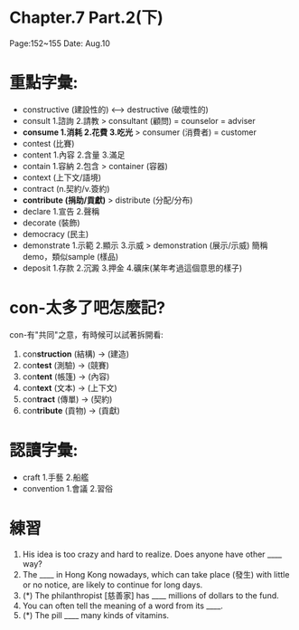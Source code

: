 # Chapter.7   Part.2(下)   
Page:152~155  Date: Aug.10
# 重點字彙:
* constructive (建設性的) <--> destructive (破壞性的)
* consult 1.諮詢 2.請教
\> consultant (顧問) = counselor = adviser
* **consume 1.消耗 2.花費 3.吃光**
\> consumer (消費者) = customer
* contest (比賽)
* content 1.內容 2.含量 3.滿足
* contain 1.容納 2.包含
\> container (容器)
* context (上下文/語境)
* contract (n.契約/v.簽約)
* **contribute (捐助/貢獻)**
\> distribute (分配/分布)
* declare 1.宣告 2.聲稱 
* decorate (裝飾)
* democracy (民主)
* demonstrate 1.示範 2.顯示 3.示威
\> demonstration (展示/示威) 簡稱demo，類似sample (樣品)
* deposit 1.存款 2.沉澱 3.押金 4.礦床(某年考過這個意思的樣子)

# con-太多了吧怎麼記?
con-有"共同"之意，有時候可以試著拆開看:
1. con**struction** (結構) -> (建造)
2. con**test** (測驗) -> (競賽)
3. con**tent** (帳篷) -> (內容)
4. con**text** (文本) -> (上下文)
5. con**tract** (傳單) -> (契約)
6. con**tribute** (貢物) -> (貢獻)
# 認讀字彙:

* craft 1.手藝 2.船艦
* convention 1.會議 2.習俗

# 練習
1. His idea is too crazy and hard to realize. Does anyone have other ____ way?
2. The ____ in Hong Kong nowadays, which can take place (發生) with little or no notice, are likely to continue for long days.
3. (*) The philanthropist [慈善家] has ____ millions of dollars to the fund.
4. You can often tell the meaning of a word from its ____. 
5. (*) The pill ____ many kinds of vitamins. 